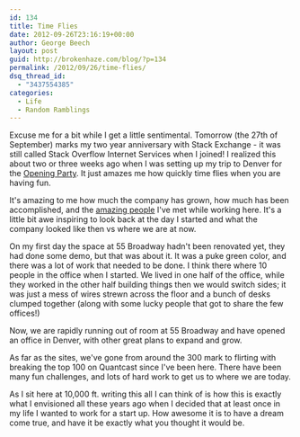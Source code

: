 ```yaml
---
id: 134
title: Time Flies
date: 2012-09-26T23:16:19+00:00
author: George Beech
layout: post
guid: http://brokenhaze.com/blog/?p=134
permalink: /2012/09/26/time-flies/
dsq_thread_id:
  - "3437554385"
categories:
  - Life
  - Random Ramblings
---
```

<p>Excuse me for a bit while I get a little sentimental. Tomorrow (the 27th of September) marks my two year anniversary with Stack Exchange - it was still called Stack Overflow Internet Services when I joined! I realized this about two or three weeks ago when I was setting up my trip to Denver for the <a href="http://blog.stackoverflow.com/2012/09/join-us-for-our-opening-reception-of-stack-exchange-denver/">Opening Party</a>. It just amazes me how quickly time flies when you are having fun.</p>

<p>It's amazing to me how much the company has grown, how much has been accomplished, and the <a href="http://stackexchange.com/about/team">amazing people</a> I've met while working here. It's a little bit awe inspiring to look back at the day I started and what the company looked like then vs where we are at now.</p>

<p>On my first day the space at 55 Broadway hadn't been renovated yet, they had done some demo, but that was about it. It was a puke green color, and there was a lot of work that needed to be done. I think there where 10 people in the office when I started. We lived in one half of the office, while they worked in the other half building things then we would switch sides; it was just a mess of wires strewn across the floor and a bunch of desks clumped together (along with some lucky people that got to share the few offices!)</p>

<p>Now, we are rapidly running out of room at 55 Broadway and have opened an office in Denver, with other great plans to expand and grow.</p>

<p>As far as the sites, we've gone from around the 300 mark to flirting with breaking the top 100 on Quantcast since I've been here. There have been many fun challenges, and lots of hard work to get us to where we are today.</p>

<p>As I sit here at 10,000 ft. writing this all I can think of is how this is exactly what I envisioned all these years ago when I decided that at least once in my life I wanted to work for a start up. How awesome it is to have a dream come true, and have it be exactly what you thought it would be.</p>

